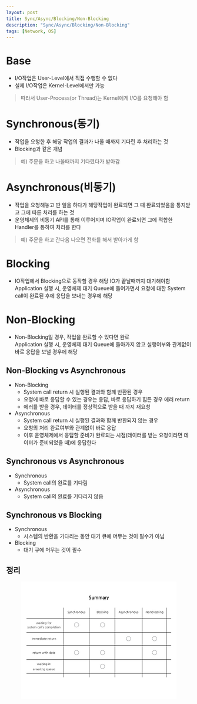 ```yaml
---
layout: post
title: Sync/Async/Blocking/Non-Blocking
description: "Sync/Async/Blocking/Non-Blocking"
tags: [Network, OS]
---
```

# Base
- I/O작업은 User-Level에서 직접 수행할 수 없다
- 실제 I/O작업은 Kernel-Level에서만 가능
> 따라서 User-Process(or Thread)는 Kernel에게 I/O를 요청해야 함

# Synchronous(동기)
- 작업을 요청한 후 해당 작업의 결과가 나올 때까지 기다린 후 처리하는 것
- Blocking과 같은 개념
> 예) 주문을 하고 나올때까지 기다렸다가 받아감

# Asynchronous(비동기)
- 작업을 요청해놓고 딴 일을 하다가 해당작업이 완료되면 그 때 완료되었음을 통지받고 그에 따른 처리를 하는 것
- 운영체제의 비동기 API를 통해 이루어지며 IO작업이 완료되면 그에 적합한 Handler를 통하여 처리를 한다
> 예) 주문을 하고 간다음 나오면 전화를 해서 받아가게 함

# Blocking
- IO작업에서 Blocking으로 동작할 경우 해당 IO가 끝날때까지 대기해야함  
 Application 실행 시, 운영체제 대기 Queue에 들어가면서 요청에 대한 System call이 완료된 후에 응답을 보내는 경우에 해당

# Non-Blocking
- Non-Blocking일 경우, 작업을 완료할 수 있다면 완료  
 Application 실행 시, 운영체제 대기 Queue에 들아가지 않고 실행여부와 관계없이 바로 응답을 보낼 경우에 해당

## Non-Blocking vs Asynchronous
- Non-Blocking
	- System call return 시 실행된 결과와 함께 반환된 경우 
	- 요청에 바로 응답할 수 있는 경우는 응답, 바로 응답하기 힘든 경우 에러 return
	- 에러를 받을 경우, 데이터를 정상적으로 받을 때 까지 재요청
- Asynchronous
	- System call return 시 실행된 결과와 함께 반환되지 않는 경우
	- 요청의 처리 완료여부와 관계없이 바로 응답
	- 이후 운영체제에서 응답할 준비가 완료되는 시점(데이터를 받는 요청이라면 데이터가 준비되었을 때)에 응답한다

## Synchronous vs Asynchronous
- Synchronous
	- System call의 완료를 기다림
- Asynchronous
	- System call의 완료를 기다리지 않음

## Synchronous vs Blocking
- Synchronous
	- 시스템의 반환을 기다리는 동안 대기 큐에 머무는 것이 필수가 아님
- Blocking
    - 대기 큐에 머무는 것이 필수

## 정리
<figure>
	<a href="/images/sync.jpg"><img src="/images/sync.jpg" alt="Sync/Async..."></a>
</figure>